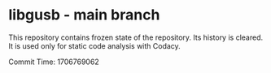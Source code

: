 # libgusb - main branch

This repository contains frozen state of the repository.
Its history is cleared. It is used only for static code
analysis with Codacy.

Commit Time: 1706769062